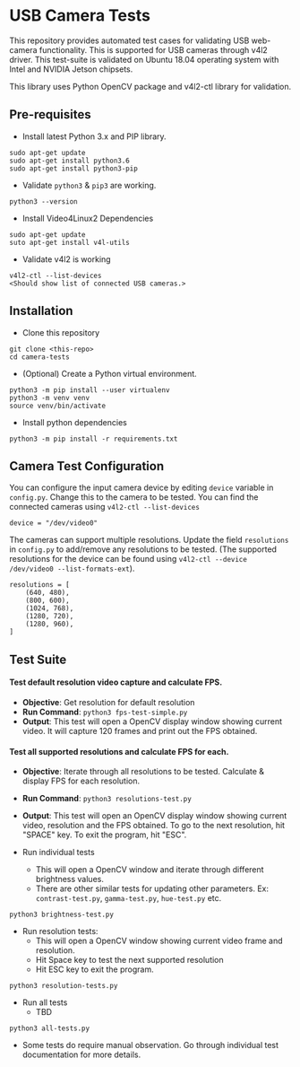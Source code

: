 # USB Camera Tests
This repository provides automated test cases for validating USB web-camera functionality. This is supported for USB cameras through v4l2 driver. This test-suite is validated on Ubuntu 18.04 operating system with Intel and NVIDIA Jetson chipsets.

This library uses Python OpenCV package and v4l2-ctl library for validation. 

## Pre-requisites

* Install latest Python 3.x and PIP library.
```
sudo apt-get update
sudo apt-get install python3.6
sudo apt-get install python3-pip
```

* Validate ```python3``` & ```pip3``` are working. 
```
python3 --version
```

* Install Video4Linux2 Dependencies
```
sudo apt-get update
suto apt-get install v4l-utils
```

* Validate v4l2 is working
```
v4l2-ctl --list-devices
<Should show list of connected USB cameras.>
```

## Installation
* Clone this repository
```
git clone <this-repo>
cd camera-tests
```

* (Optional) Create a Python virtual environment.
```
python3 -m pip install --user virtualenv
python3 -m venv venv
source venv/bin/activate
``` 

* Install python dependencies 
```
python3 -m pip install -r requirements.txt
```

## Camera Test Configuration
You can configure the input camera device by editing `device` variable in `config.py`. Change this to the camera to be tested. You can find the connected cameras using `v4l2-ctl --list-devices`
```
device = "/dev/video0"
```

The cameras can support multiple resolutions. Update the field `resolutions` in `config.py` to add/remove any resolutions to be tested. (The supported resolutions for the device can be found using `v4l2-ctl --device /dev/video0 --list-formats-ext`).

```
resolutions = [
    (640, 480),
    (800, 600),
    (1024, 768),
    (1280, 720),
    (1280, 960),
]
```


## Test Suite
#### Test default resolution video capture and calculate FPS.
* **Objective**: Get resolution for default resolution
* **Run Command**: `python3 fps-test-simple.py` 
* **Output**: This test will open a OpenCV display window showing current video. It will capture 120 frames and print out the FPS obtained. 


#### Test all supported resolutions and calculate FPS for each.
* **Objective**: Iterate through all resolutions to be tested. Calculate & display FPS for each resolution.  
* **Run Command**: `python3 resolutions-test.py` 
* **Output**: This test will open an OpenCV display window showing current video, resolution and the FPS obtained. To go to the next resolution, hit "SPACE" key. To exit the program, hit "ESC".



* Run individual tests
  * This will open a OpenCV window and iterate through different brightness values.
  * There are other similar tests for updating other parameters. Ex: `contrast-test.py`, `gamma-test.py`, `hue-test.py` etc.
```
python3 brightness-test.py
```


* Run resolution tests:
  * This will open a OpenCV window showing current video frame and resolution.
  * Hit Space key to test the next supported resolution
  * Hit ESC key to exit the program.
```
python3 resolution-tests.py
```

* Run all tests
   * TBD
```
python3 all-tests.py
```

* Some tests do require manual observation. Go through individual test documentation for more details.
